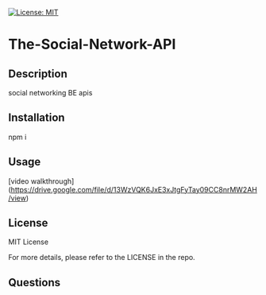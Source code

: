 [![License: MIT](https://img.shields.io/badge/License-MIT-yellow.svg)](https://opensource.org/licenses/MIT)

# The-Social-Network-API
## Description 
social networking BE apis
## Installation 
npm i 
## Usage 
[video walkthrough] (https://drive.google.com/file/d/13WzVQK6JxE3xJtgFyTay09CC8nrMW2AH/view)
## License 
MIT License 

For more details, please refer to the LICENSE in the repo.
## Questions
